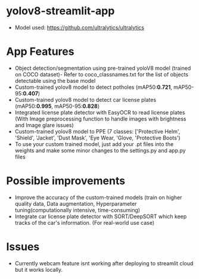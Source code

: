 # yolov8-streamlit-app
* Model used: https://github.com/ultralytics/ultralytics

# App Features
* Object detection/segmentation using pre-trained yoloV8 model (trained on COCO dataset)- Refer to coco_classnames.txt for the list of objects detectable using the base model
* Custom-trained yolov8 model to detect potholes (mAP50:**0.721**, mAP50-95:**0.407**)
* Custom-trained yolov8 model to detect car license plates (mAP50:**0.995**, mAP50-95:**0.828**)
* Integrated license plate detector with EasyOCR to read license plates (With Image preprocessing function to handle images with brightness and Image glare issues)
* Custom-trained yolov8 model to PPE (7 classes: ['Protective Helm', 'Shield', 'Jacket', 'Dust Mask', 'Eye Wear, 'Glove, 'Protective Boots')
* To use your custom trained model, just add your .pt files into the weights and make some minor changes to the settings.py and app.py files

# Possible improvements
* Improve the accuracy of the custom-trained models (train on higher quality data, Data augmentation, Hyperparameter tuning(computationally intensive, time-consuming)
* Integrate car license plate detector with SORT/DeepSORT which keep tracks of the car's information. (For real-world use case)

# Issues
* Currently webcam feature isnt working after deploying to streamlit cloud but it works locally.

  

